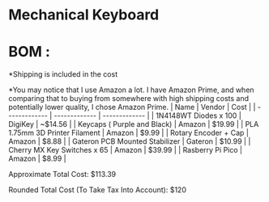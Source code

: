 # Mechanical Keyboard








# BOM : 
*Shipping is included in the cost

*You may notice that I use Amazon a lot. I have Amazon Prime, and when comparing that to buying from somewhere with high shipping costs and potentially lower quality, I chose Amazon Prime.
| Name  | Vendor | Cost |
| ------------- | ------------- | ------------- |
| 1N4148WT Diodes x 100  | DigiKey  | ~$14.56  |
| Keycaps ( Purple and Black)  | Amazon  | $19.99 |
| PLA 1.75mm 3D Printer Filament  | Amazon  | $9.99  |
| Rotary Encoder + Cap  | Amazon  | $8.88  |
| Gateron PCB Mounted Stabilizer  | Gateron  | $10.99  |
| Cherry MX Key Switches x 65 | Amazon  | $39.99  |
| Rasberry Pi Pico  | Amazon  | $8.99 |


Approximate Total Cost:  $113.39

Rounded Total Cost (To Take Tax Into Account): $120
